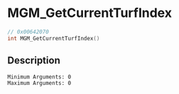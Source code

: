 # MGM_GetCurrentTurfIndex
```c
// 0x00642070
int MGM_GetCurrentTurfIndex()
```
## Description
```
Minimum Arguments: 0
Maximum Arguments: 0
```
